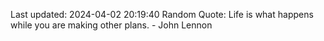 Last updated: 2024-04-02 20:19:40
Random Quote: Life is what happens while you are making other plans. - John Lennon